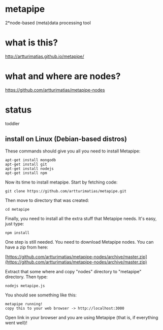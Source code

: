 # metapipe
2*node-based (meta)data processing tool

# what is this?
http://artturimatias.github.io/metapipe/

# what and where are nodes?
https://github.com/artturimatias/metapipe-nodes

# status
toddler


## install on Linux (Debian-based distros)

These commands should give you all you need to install Metapipe:

    apt-get install mongodb
    apt-get install git
    apt-get install nodejs
    apt-get install npm




Now its time to install metapipe. Start by fetching code:

    git clone https://github.com/artturimatias/metapipe.git

Then move to directory that was created:

    cd metapipe

Finally, you need to install all the extra stuff that Metapipe needs. It's easy, just type:

    npm install

One step is still needed. You need to download Metapipe nodes. You can have a zip from here:

[https://github.com/artturimatias/metapipe-nodes/archive/master.zip](https://github.com/artturimatias/metapipe-nodes/archive/master.zip)

Extract that some where and copy "nodes" directory to "metapipe" directory. Then type:

    nodejs metapipe.js

You should see something like this:

    metapipe running!
    copy this to your web browser -> http://localhost:3000

Open link in your browser and you are using Metapipe (that is, if everything went well)!
